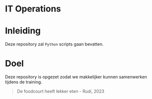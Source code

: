 IT Operations
=============
# Inleiding
Deze repository zal `Python` scripts gaan bevatten. 
# Doel
Deze repository is opgezet zodat we makkelijker kunnen samenwerken tijdens de training.

> De foodcourt heeft lekker eten - Rudi, 2023